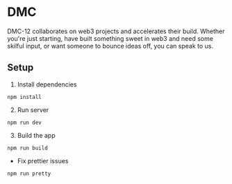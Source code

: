 # DMC

DMC-12 collaborates on web3 projects and accelerates their build. Whether you're just starting, have built something sweet in web3 and need some skilful input, or want someone to bounce ideas off, you can speak to us.

## Setup

1. Install dependencies

```
npm install
```

2. Run server

```
npm run dev
```

3. Build the app

```
npm run build
```

- Fix prettier issues

```
npm run pretty
```

